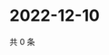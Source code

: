 # 2022-12-10

共 0 条

<!-- BEGIN WEIBO -->
<!-- 最后更新时间 Sat Dec 10 2022 07:14:57 GMT+0800 (China Standard Time) -->

<!-- END WEIBO -->

